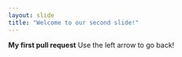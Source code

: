 ```yaml
---
layout: slide
title: "Welcome to our second slide!"
---
```

**My first pull request**
Use the left arrow to go back!
